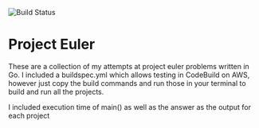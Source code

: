 ![Build Status](https://codebuild.us-east-1.amazonaws.com/badges?uuid=eyJlbmNyeXB0ZWREYXRhIjoiQW05ek5xT1cydks3RDBsUk14Q2lxMGRlSm9rUitIVzRvTjNxaThJRHF0Vi9hWGxkakJmM1NGU3pGSERQeGhYbmJuYmwydWpuTi9VS3lLNkFLN213ZmZNPSIsIml2UGFyYW1ldGVyU3BlYyI6Ilh1ejJkUXpKMG9QMjJhUkkiLCJtYXRlcmlhbFNldFNlcmlhbCI6MX0%3D&branch=master)
# Project Euler
These are a collection of my attempts at project euler problems written in Go. I included a buildspec.yml which allows testing in CodeBuild on AWS, however just copy the build commands and run those in your terminal to build and run all the projects. 

I included execution time of main() as well as the answer as the output for each project

